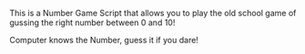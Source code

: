 This is a Number Game Script that allows you to play the old school game of gussing the right number between 0 and 10!

Computer knows the Number, guess it if you dare!
